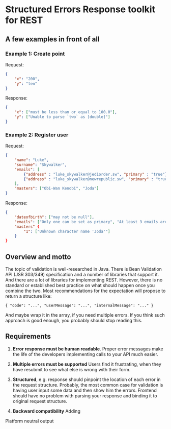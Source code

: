 
# Structured Errors Response toolkit for REST

## A few examples in front of all

### Example 1: Create point
Request:
```json
{
    "x": "200",
    "y": "ten"
}
```

Response:
```json
{
    "x": ["must be less than or equal to 100.0"],
    "y": ["Unable to parse `two` as [double]"]
}
```


### Example 2: Register user
Request:
```json
{
    "name": "Luke",
    "surname": "Skywalker",
    "emails": [
        {"address" : "luke_skywalker@jediorder.sw", "primary" : "true"}
        {"address" : "luke_skywalker@newrepublic.sw", "primary" : "true"}
    ],
    "masters": ["Obi-Wan Kenobi", "Joda"]
}
```

Response:
```json
{
    "dateofbirth": ["may not be null"],
    "emails": ["Only one can be set as primary", "At least 3 emails are required"],
    "masters" {
        "1": ["Unknown character name 'Joda'"]
    }
}
```


## Overview and motto

The topic of validation is well-researched in Java. There is Bean Validation API (JSR 303/349) specification
and a number of libraries that support it. And there are a lot of libraries for implementing REST.
However, there is no standard or established best practice on what should happen once you combine the two.
Most recommendations for the expectation will propose to return a structure like:

    { "code": "...", "userMessage": "...", "internalMessage": "..." }

And maybe wrap it in the array, if you need multiple errors. If you think such approach is good enough, you
probably should stop reading this.

## Requirements
1. **Error response must be human readable**.
Proper error messages make the life of the developers implementing calls to your API much easier.

2. **Multiple errors must be supported**
Users find it frustrating, when they have resubmit to see what else is wrong with their form.

3. **Structured**, e.g. response should pinpoint the location of each error in the request structure.
Probably, the most common case for validation is having user input some data and then show him the errors.
Frontend should have no problem with parsing your response and binding it to original request structure.

4. **Backward compatibility**
Adding



Platform neutral output


